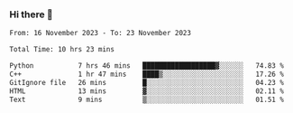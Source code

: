 ### Hi there 👋

<!--
**floyiac/floyiac** is a ✨ _special_ ✨ repository because its `README.md` (this file) appears on your GitHub profile.

Here are some ideas to get you started:

- 🔭 I’m currently working on ...
- 🌱 I’m currently learning ...
- 👯 I’m looking to collaborate on ...
- 🤔 I’m looking for help with ...
- 💬 Ask me about ...
- 📫 How to reach me: ...
- 😄 Pronouns: ...
- ⚡ Fun fact: ...
-->

<!--START_SECTION:waka-->

```txt
From: 16 November 2023 - To: 23 November 2023

Total Time: 10 hrs 23 mins

Python           7 hrs 46 mins   ██████████████████▓░░░░░░   74.83 %
C++              1 hr 47 mins    ████▒░░░░░░░░░░░░░░░░░░░░   17.26 %
GitIgnore file   26 mins         █░░░░░░░░░░░░░░░░░░░░░░░░   04.23 %
HTML             13 mins         ▓░░░░░░░░░░░░░░░░░░░░░░░░   02.11 %
Text             9 mins          ▒░░░░░░░░░░░░░░░░░░░░░░░░   01.51 %
```

<!--END_SECTION:waka-->
